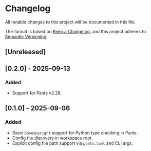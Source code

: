 # Changelog

All notable changes to this project will be documented in this file.

The format is based on [Keep a Changelog](https://keepachangelog.com/en/1.1.0/),
and this project adheres to [Semantic Versioning](https://semver.org/spec/v2.0.0.html).

## [Unreleased]

## [0.2.0] - 2025-09-13

### Added

- Support for Pants v2.28.

## [0.1.0] - 2025-09-06

### Added

- Basic `basedpyright` support for Python type checking in Pants.
- Config file discovery in workspace root.
- Explicit config file path support via `pants.toml` and CLI args.
